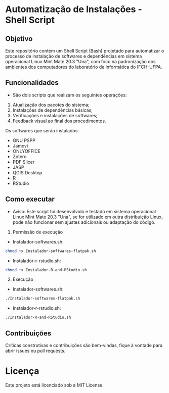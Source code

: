 # Automatização de Instalações - Shell Script

## Objetivo
Este repositório contém um Shell Script (Bash) projetado para automatizar o processo de instalação de softwares e dependências em sistema operacional Linux Mint Mate 20.3 "Una", com foco na padronização dos ambientes dos computadores do laboratório de informática do IFCH-UFPA.

## Funcionalidades

- São dois scripts que realizam os seguintes operações:

1. Atualização dos pacotes do sistema;
2. Instalações de dependências básicas;
3. Verificações e instalações de softwares;
4. Feedback visual ao final dos procedimentos.

Os softwares que serão instalados:
- GNU PSPP
- Jamovi
- ONLYOFFICE
- Zotero
- PDF Slicer
- JASP
- QGIS Desktop
- R
- RStudio

## Como executar

- Aviso: Este script foi desenvolvido e testado em sistema operacional Linux Mint Mate 20.3 "Una", se for utilizado em outra distribuição Linux, pode não funcionar sem ajustes adicionais ou adaptação do código. 

1. Permissão de execução 

- Instalador-softwares.sh:

```Bash
chmod +x Instalador-softwares-flatpak.sh
```

- Instalador-r-rstudio.sh:
```Bash
chmod +x Instalador-R-and-RStudio.sh
```

2. Execução

- Instalador-softwares.sh:
```Bash
./Instalador-softwares-flatpak.sh
```
- Instalador-r-rstudio.sh:
```Bash
./Instalador-R-and-RStudio.sh
```

## Contribuições
Críticas construtivas e contribuições são bem-vindas, fique à vontade para abrir issues ou pull requests.

# Licença 
Este projeto está licenciado sob a MIT License.




